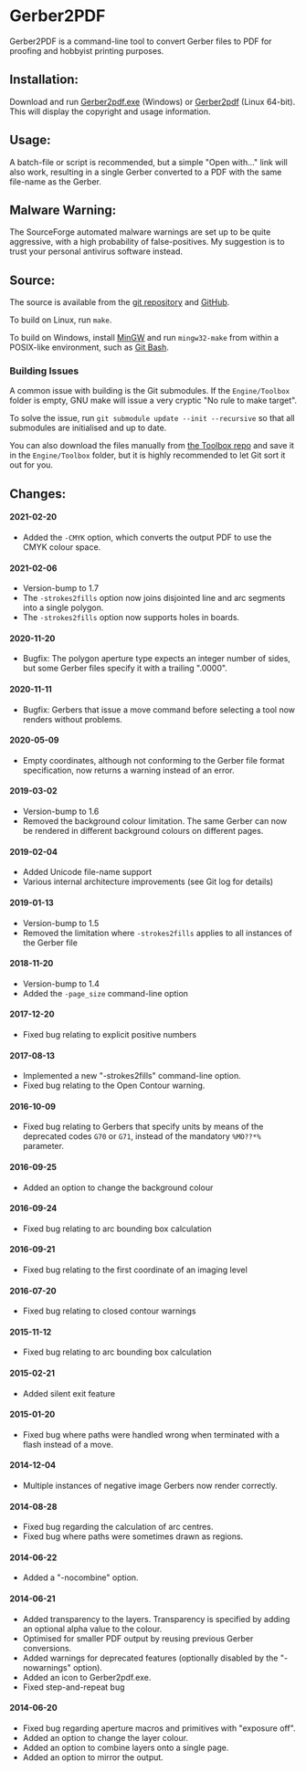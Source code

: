 # Gerber2PDF

Gerber2PDF is a command-line tool to convert Gerber files to PDF for proofing 
and hobbyist printing purposes.

## Installation:

Download and run
[Gerber2pdf.exe](https://sourceforge.net/projects/gerber2pdf/files/Gerber2pdf.exe/download) (Windows)
or [Gerber2pdf](https://sourceforge.net/projects/gerber2pdf/files/Gerber2pdf/download) (Linux 64-bit).
This will display the copyright and usage information.

## Usage:

A batch-file or script is recommended, but a simple "Open with..." link will 
also work, resulting in a single Gerber converted to a PDF with the same 
file-name as the Gerber.

## Malware Warning:

The SourceForge automated malware warnings are set up to be quite aggressive, 
with a high probability of false-positives.  My suggestion is to trust your 
personal antivirus software instead.

## Source:

The source is available from the
[git repository](https://sourceforge.net/p/gerber2pdf/code/) and
[GitHub](https://github.com/jpt13653903/Gerber2PDF).

To build on Linux, run `make`.

To build on Windows, install [MinGW](http://tdm-gcc.tdragon.net/) and run 
`mingw32-make` from within a POSIX-like environment, such as
[Git Bash](https://git-scm.com/).

### Building Issues

A common issue with building is the Git submodules.  If the `Engine/Toolbox` 
folder is empty, GNU make will issue a very cryptic "No rule to make target".

To solve the issue, run `git submodule update --init --recursive` so that all 
submodules are initialised and up to date.

You can also download the files manually from
[the Toolbox repo](https://github.com/jpt13653903/Toolbox/tree/master)
and save it in the `Engine/Toolbox` folder, but it is highly recommended to let 
Git sort it out for you.

## Changes:

#### 2021-02-20

- Added the `-CMYK` option, which converts the output PDF
  to use the CMYK colour space.

#### 2021-02-06

- Version-bump to 1.7
- The `-strokes2fills` option now joins disjointed line and arc segments into
  a single polygon.
- The `-strokes2fills` option now supports holes in boards.

#### 2020-11-20

- Bugfix: The polygon aperture type expects an integer number of sides, but 
  some Gerber files specify it with a trailing ".0000".

#### 2020-11-11

- Bugfix: Gerbers that issue a move command before selecting a tool now 
  renders without problems.

#### 2020-05-09

- Empty coordinates, although not conforming to the Gerber file format 
  specification, now returns a warning instead of an error.

#### 2019-03-02

- Version-bump to 1.6
- Removed the background colour limitation.  The same Gerber can now be 
  rendered in different background colours on different pages.

#### 2019-02-04

- Added Unicode file-name support
- Various internal architecture improvements (see Git log for details)

#### 2019-01-13

- Version-bump to 1.5
- Removed the limitation where `-strokes2fills` applies to all instances of 
  the Gerber file

#### 2018-11-20

- Version-bump to 1.4
- Added the `-page_size` command-line option

#### 2017-12-20

- Fixed bug relating to explicit positive numbers

#### 2017-08-13

- Implemented a new "-strokes2fills" command-line option.
- Fixed bug relating to the Open Contour warning.

#### 2016-10-09

- Fixed bug relating to Gerbers that specify units by means of the deprecated 
  codes `G70` or `G71`, instead of the mandatory `%MO??*%` parameter.

#### 2016-09-25

- Added an option to change the background colour

#### 2016-09-24

- Fixed bug relating to arc bounding box calculation

#### 2016-09-21

- Fixed bug relating to the first coordinate of an imaging level

#### 2016-07-20

- Fixed bug relating to closed contour warnings

#### 2015-11-12

- Fixed bug relating to arc bounding box calculation

#### 2015-02-21

- Added silent exit feature

#### 2015-01-20

- Fixed bug where paths were handled wrong when terminated with a flash 
  instead of a move.

#### 2014-12-04

- Multiple instances of negative image Gerbers now render correctly.

#### 2014-08-28

- Fixed bug regarding the calculation of arc centres.
- Fixed bug where paths were sometimes drawn as regions.

#### 2014-06-22

- Added a "-nocombine" option.

#### 2014-06-21

- Added transparency to the layers.  Transparency is specified by adding an 
  optional alpha value to the colour.
- Optimised for smaller PDF output by reusing previous Gerber conversions.
- Added warnings for deprecated features (optionally disabled by
  the "-nowarnings" option).
- Added an icon to Gerber2pdf.exe.
- Fixed step-and-repeat bug

#### 2014-06-20

- Fixed bug regarding aperture macros and primitives with "exposure off".
- Added an option to change the layer colour.
- Added an option to combine layers onto a single page.
- Added an option to mirror the output.

